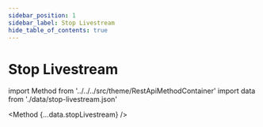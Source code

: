 ```yaml
---
sidebar_position: 1
sidebar_label: Stop Livestream
hide_table_of_contents: true
---
```


# Stop Livestream

import Method from '../../../src/theme/RestApiMethodContainer'
import data from './data/stop-livestream.json'

<Method
{...data.stopLivestream}
/>
